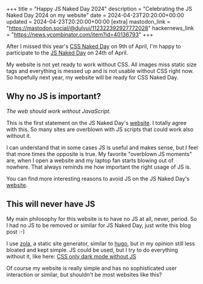 +++
title = "Happy JS Naked Day 2024"
description = "Celebrating the JS Naked Day 2024 on my website"
date = 2024-04-23T20:20:00+00:00
updated = 2024-04-23T20:20:00+00:00
[extra]
mastodon_link = "https://mastodon.social/@dulvui/112322392927772028"
hackernews_link = "https://news.ycombinator.com/item?id=40136793"
+++

After I missed this year's [CSS Naked Day](https://css-naked-day.github.io/) on 9th of April, I'm happy to participate to the [JS Naked Day](https://js-naked-day.org/) on 24th of April.  

My website is not yet ready to work without CSS.
All images miss static size tags and everything is messed up and is not usable without CSS right now.
So hopefully next year, my website will be ready for CSS Naked Day.

## Why no JS is important?
*The web should work without JavaScript.*  

This is the first statement on the JS Naked Day's [website](https://js-naked-day.org/).
I totally agree with this.
So many sites are overblown with JS scripts that could work also without it.

I can understand that in some cases JS is useful and makes sense, but I feel that more times the opposite is true.
My favorite "overblown JS moments" are, when I open a website and my laptop fan starts blowing out of nowhere.
That always reminds me how important the right usage of JS is.

You can find more interesting reasons to avoid JS on the JS Naked Day's [website](https://js-naked-day.org/).

## This will never have JS
My main philosophy for this website is to have no JS at all, never, period.
So I had no JS to be removed or similar for JS Naked Day, just write this blog post :-)  

I use [zola](https://www.getzola.org/), a static site generator, similar to [hugo](https://gohugo.io/), but in my opinion still less bloated and kept simple.
JS could be used, but I try to do everything without it, like here: [CSS only dark mode without JS](https://simondalvai.org/blog/css-only-darkmode/)

Of course my website is really simple and has no sophisticated user interaction or similar, but shouldn't be most websites like this?
